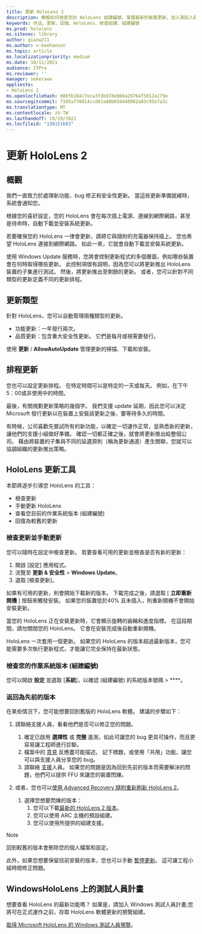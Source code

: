 ```yaml
---
title: 更新 HoloLens 2
description: 瞭解如何檢查您的 HoloLens 組建編號、掌握最新的裝置更新、加入測試人員計畫，以及回復更新。
keywords: 作法、更新、回復、HoloLens、檢查組建、組建編號
ms.prod: hololens
ms.sitesec: library
author: qianw211
ms.author: v-beehanson
ms.topic: article
ms.localizationpriority: medium
ms.date: 10/11/2021
audience: ITPro
ms.reviewer: ''
manager: sekerawa
appliesto:
- HoloLens 2
ms.openlocfilehash: 080fb184c7eca3fdb978e860a29764f5012a179e
ms.sourcegitcommit: f105a770814ccd61e88b650448902a03c95b7a3c
ms.translationtype: MT
ms.contentlocale: zh-TW
ms.lasthandoff: 10/19/2021
ms.locfileid: "130151683"
---
```

# <a name="update-hololens-2"></a>更新 HoloLens 2

## <a name="overview"></a>概觀

我們一直致力於處理新功能、bug 修正和安全性更新。 當這些更新準備就緒時，系統會通知您。

根據您的喜好設定，您的 HoloLens 會在每次插上電源、連線到網際網路，甚至是待命時，自動下載並安裝系統更新。

若要確保您的 HoloLens 一律會更新，請將它與隨附的充電器保持插上。 您也希望 HoloLens 連接到網際網路。 如此一來，它就會自動下載並安裝系統更新。 

使用 Windows Update 服務時，您將會控制更新程式的多個層面，例如哪些裝置會在何時取得哪些更新。 此控制項很有説明，因為您可以將更新推出 HoloLens 裝置的子集進行測試。 然後，將更新推出至剩餘的更新。 或者，您可以針對不同類型的更新定義不同的更新排程。

## <a name="types-of-updates"></a>更新類型

針對 HoloLens，您可以自動管理兩種類型的更新。

- 功能更新：一年發行兩次。
- 品質更新：包含重大安全性更新。 它們是每月或視需要發行。

使用 **更新** / **AllowAutoUpdate** 管理更新的掃描、下載和安裝。 

## <a name="scheduling-updates"></a>排程更新

您也可以設定更新排程。 在特定時間可以是特定的一天或每天。 例如，在下午5：00或非使用中的時間。

最後，有關規劃更新策略的幾個字。 我們支援 update 延期，因此您可以決定 Microsoft 發行更新以在裝置上安裝該更新之後，要等待多久的時間。

有時候，公司喜歡先嘗試所有的新功能，以確定一切運作正常，並熟悉新的更新，讓他們的支援小組做好準備。 確認一切都正確之後，就會將更新推出給整個公司。 藉由將裝置的子集與不同的延遲原則（稱為更新通道）產生關聯，您就可以協調組織的更新推出策略。

## <a name="hololens-update-tools"></a>HoloLens 更新工具

本節將逐步引導您 HoloLens 的工具：

- 檢查更新
- 手動更新 HoloLens
- 查看您目前的作業系統版本 (組建編號) 
- 回復為較舊的更新

### <a name="check-for-updates-and-manually-update"></a>檢查更新並手動更新

您可以隨時在設定中檢查更新。  若要查看可用的更新並檢查是否有新的更新：

1. 開啟 [設定]  應用程式。
1. 流覽至 **更新 & 安全性**  >  **Windows Update**。
1. 選取 [檢查更新]。

如果有可用的更新，則會開始下載新的版本。 下載完成之後，請選取 [ **立即重新開機** ] 按鈕來觸發安裝。 如果您的裝置低於40% 且未插入，則重新開機不會開始安裝更新。

當您的 HoloLens 正在安裝更新時，它會顯示旋轉的齒輪和進度指標。 在這段期間，請勿關閉您的 HoloLens。 它會在安裝完成後自動重新開機。

HoloLens 一次套用一個更新。  如果您的 HoloLens 的版本超過最新版本，您可能需要多次執行更新程式，才能讓它完全保持在最新狀態。

### <a name="check-your-operating-system-version-build-number"></a>檢查您的作業系統版本 (組建編號) 

您可以開啟 **設定** 並選取 [**系統**]，以確認 (組建編號) 的系統版本號碼  >  ****。

### <a name="go-back-to-a-previous-version"></a>返回為先前的版本

在某些情況下，您可能想要回到舊版的 HoloLens 軟體。 建議的步驟如下：

1. 請聯絡支援人員，看看他們是否可以修正您的問題。
    1. 確定已啟用 **選擇性** 或 **完整** 遙測，如此可讓您的 bug 更具可操作，而且更容易讓工程師進行診斷。
    1. 檔案中的 [意見](hololens-feedback.md) 反應盡可能描述。 記下標題，或使用「共用」功能，讓您可以與支援人員分享您的 bug。
    1. 請聯絡 [支援](https://aka.ms/hlsupport)人員。 如果您的問題是因為回到先前的版本而需要解決的問題，他們可以提供 FFU 來讓您的裝置閃爍。

1. 或者，您也可以[使用 Advanced Recovery 隨附重新刷新 HoloLens 2](hololens-recovery.md#clean-reflash-the-device)。
    1.  選擇您想要閃爍的版本： 
        1.  您可以下載[最新的 HoloLens 2 版本](https://aka.ms/hololens2download)。
        1.  您可以使用 ARC 主機的預設組建。
        1.  您可以使用所提供的組建支援。

> [!NOTE]
> 回到較舊的版本會刪除您的個人檔案和設定。

此外，如果您想要保留目前安裝的版本，您也可以手動 [暫停更新](hololens-updates.md#pause-updates-via-device)。 這可讓工程小組時間修正問題。

## <a name="windows-insider-program-on-hololens"></a>WindowsHoloLens 上的測試人員計畫

想要查看 HoloLens 的最新功能嗎？  如果是，請加入 Windows 測試人員計畫;您將可在正式運作之前，存取 HoloLens 軟體更新的預覽組建。

[取得 Microsoft HoloLens 的 Windows 測試人員預覽](hololens-insider.md)。